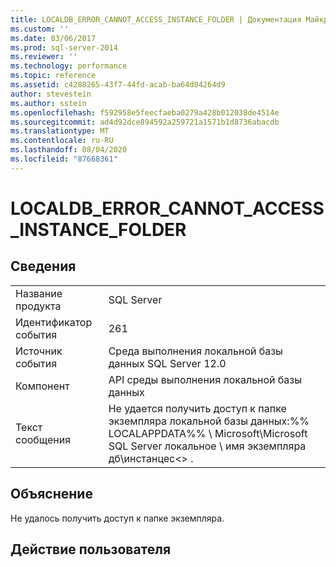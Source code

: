 ```yaml
---
title: LOCALDB_ERROR_CANNOT_ACCESS_INSTANCE_FOLDER | Документация Майкрософт
ms.custom: ''
ms.date: 03/06/2017
ms.prod: sql-server-2014
ms.reviewer: ''
ms.technology: performance
ms.topic: reference
ms.assetid: c4288265-43f7-44fd-acab-ba64d04264d9
author: stevestein
ms.author: sstein
ms.openlocfilehash: f592958e5feecfaeba0279a428b012038de4514e
ms.sourcegitcommit: ad4d92dce894592a259721a1571b1d8736abacdb
ms.translationtype: MT
ms.contentlocale: ru-RU
ms.lasthandoff: 08/04/2020
ms.locfileid: "87668361"
---
```

# <a name="localdb_error_cannot_access_instance_folder"></a>LOCALDB_ERROR_CANNOT_ACCESS_INSTANCE_FOLDER
    
## <a name="details"></a>Сведения  
  
|||  
|-|-|  
|Название продукта|SQL Server|  
|Идентификатор события|261|  
|Источник события|Среда выполнения локальной базы данных SQL Server 12.0|  
|Компонент|API среды выполнения локальной базы данных|  
|Текст сообщения|Не удается получить доступ к папке экземпляра локальной базы данных:%% LOCALAPPDATA%% \ Microsoft\Microsoft SQL Server локальное \\ имя экземпляра дб\инстанцес<\> .|  
  
## <a name="explanation"></a>Объяснение  
 Не удалось получить доступ к папке экземпляра.  
  
## <a name="user-action"></a>Действие пользователя  
  
